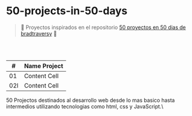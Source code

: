 # 50-projects-in-50-days
>:construction: Proyectos inspirados en el repositorio [50 proyectos en 50 dias de bradtraversy](https://github.com/bradtraversy/50projects50days)  :construction:
<br/>
<br/>

| #  | Name Project |
| -- | ------------- |
| 01  | Content Cell  |
| 02l  | Content Cell  |



50 Projectos destinados al desarrollo web desde lo mas basico hasta intermedios utilizando tecnologias como html, css y JavaScript.\
